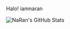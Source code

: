 Halo! iamnaran 

![NaRan's GitHub Stats](https://github-readme-stats.vercel.app/api?username=iamnaran&show_icons=true&theme=radical)
